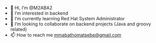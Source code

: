 - 👋 Hi, I’m @M2ABA2
- 👀 I’m interested in backend 
- 🌱 I’m currently learning Red Hat System Administrator  
- 💞️ I’m looking to collaborate on backend projects (Java and groovy related)
- 📫 How to reach me mmabathomatsebe@gmail.com

<!---
M2ABA2/M2ABA2 is a ✨ special ✨ repository because its `README.md` (this file) appears on your GitHub profile.
You can click the Preview link to take a look at your changes.
--->
